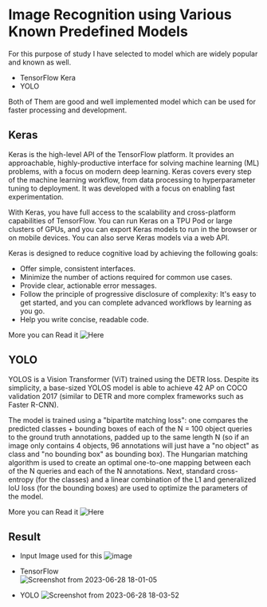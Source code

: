 
# **Image Recognition using Various Known Predefined Models**
For this purpose of study I have selected to model which are widely popular and known as well.
- TensorFlow Kera
- YOLO

  
Both of Them are good and well implemented model which can be used for faster processing and development.

## Keras
Keras is the high-level API of the TensorFlow platform. It provides an approachable, highly-productive interface for solving machine learning (ML) problems, with a focus on modern deep learning. Keras covers every step of the machine learning workflow, from data processing to hyperparameter tuning to deployment. It was developed with a focus on enabling fast experimentation.

With Keras, you have full access to the scalability and cross-platform capabilities of TensorFlow. You can run Keras on a TPU Pod or large clusters of GPUs, and you can export Keras models to run in the browser or on mobile devices. You can also serve Keras models via a web API.

Keras is designed to reduce cognitive load by achieving the following goals:

 - Offer simple, consistent interfaces.
 - Minimize the number of actions required for common use cases.
 - Provide clear, actionable error messages.
 - Follow the principle of progressive disclosure of complexity: It's easy to get started, and you can complete advanced workflows by learning as you go.
 - Help you write concise, readable code.

More you can Read it ![Here ](https://www.tensorflow.org/guide/keras)

## YOLO
YOLOS is a Vision Transformer (ViT) trained using the DETR loss. Despite its simplicity, a base-sized YOLOS model is able to achieve 42 AP on COCO validation 2017 (similar to DETR and more complex frameworks such as Faster R-CNN).

The model is trained using a "bipartite matching loss": one compares the predicted classes + bounding boxes of each of the N = 100 object queries to the ground truth annotations, padded up to the same length N (so if an image only contains 4 objects, 96 annotations will just have a "no object" as class and "no bounding box" as bounding box). The Hungarian matching algorithm is used to create an optimal one-to-one mapping between each of the N queries and each of the N annotations. Next, standard cross-entropy (for the classes) and a linear combination of the L1 and generalized IoU loss (for the bounding boxes) are used to optimize the parameters of the model.

More you can Read it ![Here](https://huggingface.co/hustvl/yolos-tiny)


## Result
- Input Image used for this
![image](https://github.com/shubhamashish33/image-recognition/assets/78084828/10435bd0-c7e4-4fad-8fd1-ad053daaa5a8)


- TensorFlow \
![Screenshot from 2023-06-28 18-01-05](https://github.com/shubhamashish33/image-recognition/assets/78084828/be38dfa7-8f83-4471-8417-369ac5ea0c5d)

- YOLO
![Screenshot from 2023-06-28 18-03-52](https://github.com/shubhamashish33/image-recognition/assets/78084828/8319b66f-d8ef-4634-88ce-209051293b77)

